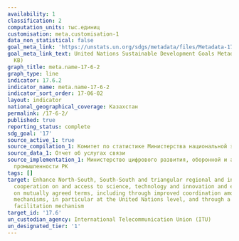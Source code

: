 ```yaml
---
availability: 1
classification: 2
computation_units: тыс.единиц
customisation: meta.customisation-1
data_non_statistical: false
goal_meta_link: 'https://unstats.un.org/sdgs/metadata/files/Metadata-17-06-02.pdf '
goal_meta_link_text: United Nations Sustainable Development Goals Metadata (PDF 211
  KB)
graph_title: meta.name-17-6-2
graph_type: line
indicator: 17.6.2
indicator_name: meta.name-17-6-2
indicator_sort_order: 17-06-02
layout: indicator
national_geographical_coverage: Казахстан
permalink: /17-6-2/
published: true
reporting_status: complete
sdg_goal: '17'
source_active_1: true
source_compilation_1: Комитет по статистике Министерства национальной экономики РК
source_data_1: Отчет об услугах связи
source_implementation_1: Министерство цифрового развития, оборонной и аэрокосмической
  промышленности РК
tags: []
target: Enhance North-South, South-South and triangular regional and international
  cooperation on and access to science, technology and innovation and enhance knowledge-sharing
  on mutually agreed terms, including through improved coordination among existing
  mechanisms, in particular at the United Nations level, and through a global technology
  facilitation mechanism
target_id: '17.6'
un_custodian_agency: International Telecommunication Union (ITU)
un_designated_tier: '1'
---
```

